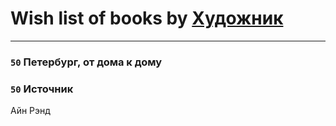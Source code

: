 # Wish list of books by [Художник](https://www.facebook.com/app_scoped_user_id/100004984741055/)
---

### `50` Петербург, от дома к дому

### `50` Источник
Айн Рэнд

